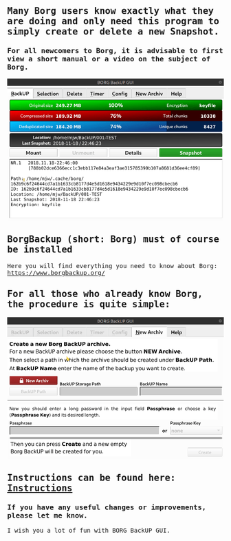 <kbd> 

## Many Borg users know exactly what they are doing and only need this program to simply create or delete a new Snapshot.

### For all newcomers to Borg, it is advisable to first view a short manual or a video on the subject of Borg.


![NEW Snapshot](https://github.com/MTrage/Borg-BackUP-GUI/blob/master/video/New-Snapshot.gif)
</kbd>
## BorgBackup (short: Borg) must of course be installed
Here you will find everything you need to know about Borg: 
https://www.borgbackup.org/

## For all those who already know Borg, the procedure is quite simple:
<kbd>
  
![NEW Archiv](https://github.com/MTrage/Borg-BackUP-GUI/blob/master/video/New-Archiv.gif)
</kbd>

## Instructions can be found here: [Instructions](https://github.com/MTrage/Borg-BackUP-GUI/wiki/Short-instruction)

### If you have any useful changes or improvements, please let me know.
I wish you a lot of fun with BORG BackUP GUI.
